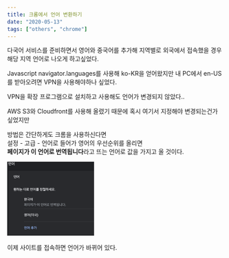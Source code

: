 ```yaml
---
title: 크롬에서 언어 변환하기
date: "2020-05-13"
tags: ["others", "chrome"]
---
```


다국어 서비스를 준비하면서 영어와 중국어를 추가해 지역별로 외국에서 접속했을 경우 해당 지역 언어로 나오게 하고싶었다.

Javascript navigator.languages를 사용해 ko-KR을 얻어왔지만 내 PC에서 en-US를 받아오려면 VPN을 사용해야하나 싶었다.

VPN을 확장 프로그램으로 설치하고 사용해도 언어가 변경되지 않았다..

AWS S3와 Cloudfront를 사용해 올렸기 때문에 혹시 여기서 지정해야 변경되는건가 싶었지만

방법은 간단하게도 크롬을 사용하신다면  
설정 - 고급 - 언어로 들어가 영어의 우선순위를 올리면  
**페이지가 이 언어로 번역됩니다**라고 뜨는 언어로 값을 가지고 올 것이다.

<img src="./images/chrome-language.png" alt="크롬 언어" style="width:40%;" />

이제 사이트를 접속하면 언어가 바뀌어 있다.
